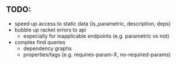 ## TODO:

- speed up access to static data (is_parametric, description, deps)
- bubble up racket errors to api
  - especially for inapplicable endpoints (e.g. parametric vs not)
- complex find queries
  - dependency graphs
  - properties/tags (e.g. requires-param-X, no-required-params)
